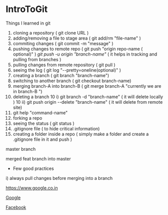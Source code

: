 # IntroToGit

<p>Things I learned in git </p>

1. cloning a repository  ( git clone URL )
2. adding/removing a file to stage area ( git add/rm "file-name" )
3. commiting changes ( git commit -m "message" ) 
4. pushing changes to remote repo ( git push "origin repo-name ( optional)" )
	*git push -u origin "branch-name"* ( it helps in tracking and pulling from branches )
5. pulling changes from remote repository ( git pull )
6. seeing the log ( git log "--pretty=oneline(optional)" )
7. creating a branch ( git branch "branch-name") 
8. switching to another branch ( git checkout branch-name)
9. merging branch-A into branch-B ( git merge branch-A "currently we are in branch-B ")
10. deleting a branch 
	10 i) git branch -d "branch-name" ( it will delete locally )
	10 ii) git push origin --delete "branch-name" ( it will delete from remote site)
11. git help "command-name"
12. forking a repo
13. seeing the status ( git status )
14. .gitignore file ( to hide critical information)
15. creating a folder inside a repo ( simply make a folder and create a .gitignore file in it and push )

<p>master branch</p>

<p>merged feat branch into master</p>

* Few good practices

i) always pull changes before merging into a branch

https://www.google.co.in

[Google](https://www.google.com)

[Facebook](https://www.facebook.com/people/Prashant-Singh/100001252526853)
